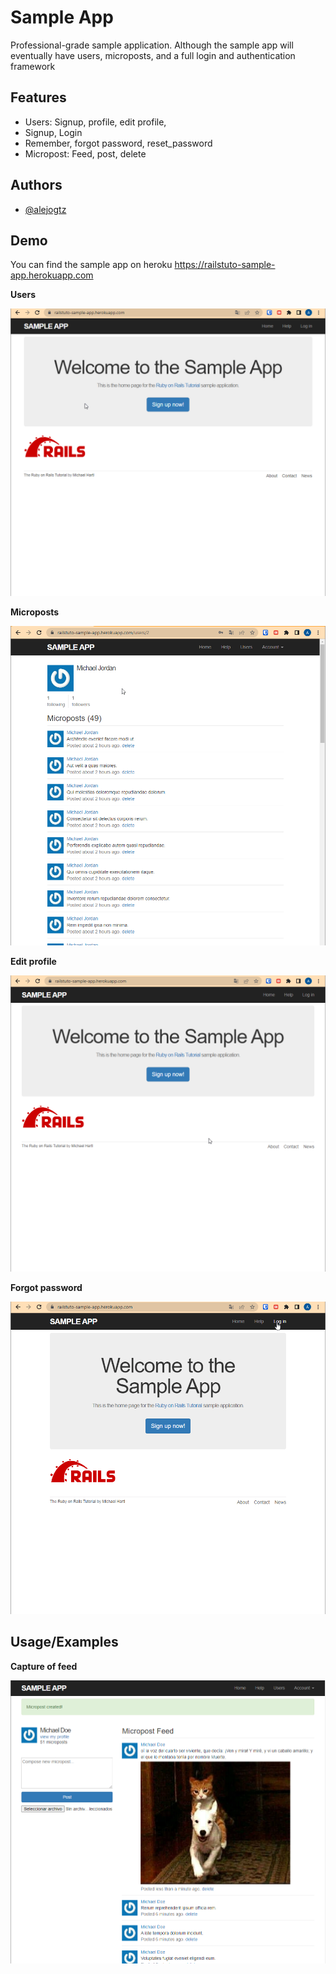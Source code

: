 
# Sample App

Professional-grade sample application. Although the sample app will eventually have users, microposts, and a full login and authentication framework


## Features

- Users: Signup, profile, edit profile, 
- Signup, Login
- Remember, forgot password, reset_password
- Micropost: Feed, post, delete


## Authors

- [@alejogtz](https://www.github.com/alejogtz)


## Demo

You can find the sample app on heroku https://railstuto-sample-app.herokuapp.com

**Users**

![Users](./app/assets/images/users.gif)

**Microposts**

![Microposts](./app/assets/images/microposts.gif)

**Edit profile**

![profile](./app/assets/images/profile.gif)

**Forgot password**

![forgotpass](./app/assets/images/forgotpass.gif)



## Usage/Examples

**Capture of feed**

![Gato](./app/assets/images/microposts.png)
